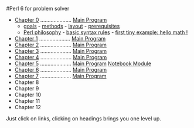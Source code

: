 #Perl 6 for problem solver

   + [Chapter 0](/chapter/text0.md) ..................... [Main Program](/chapter/bn0.pl6)
     - [goals](/chapter/text0.md#goals) - [methods](/chapter/text0.md#teaching-method) - [layout](/chapter/text0.md#chapter-layout) - [prerequisites](/chapter/text0.md#prerequisites)
     - [Perl philosophy](/chapter/text0.md#perl-philosophy) - [basic syntax rules](/chapter/text0.md#basic-syntax-rules) - [first tiny example: hello math !](/chapter/text0.md#first-example)
   + [Chapter 1](/chapter/text1.md) ..................... [Main Program](/chapter/bn1.pl6)
   + [Chapter 2](/chapter/text2.md) ..................... [Main Program](/chapter/bn2.pl6)
   + [Chapter 3](/chapter/text3.md) ..................... [Main Program](/chapter/bn3.pl6)
   + [Chapter 4](/chapter/text4.md) ..................... [Main Program](/chapter/bn4.pl6)
   + [Chapter 5](/chapter/text5.md) ..................... [Main Program](/chapter/bn5.pl6) [Notebook Module](/chapter/Notebook5.pm6)
   + [Chapter 6](/chapter/text6.md) ..................... [Main Program](/chapter/bn6.pl6)
   + [Chapter 7](/chapter/text7.md) ..................... [Main Program](/chapter/bn7.pl6)
   + Chapter 8
   + Chapter 9
   + Chapter 10
   + Chapter 11
   + Chapter 12

 


   Just click on links, clicking on headings brings you one level up.

